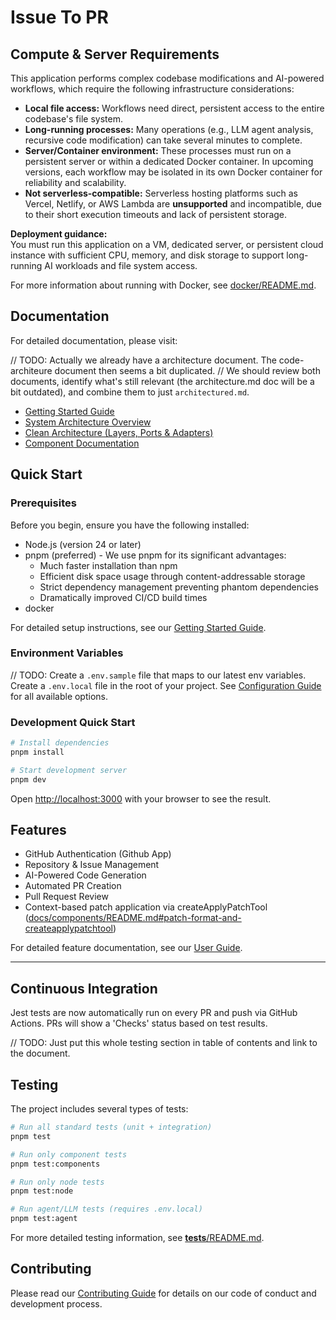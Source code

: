 # Issue To PR

## Compute & Server Requirements

This application performs complex codebase modifications and AI-powered workflows, which require the following infrastructure considerations:

- **Local file access:** Workflows need direct, persistent access to the entire codebase's file system.
- **Long-running processes:** Many operations (e.g., LLM agent analysis, recursive code modification) can take several minutes to complete.
- **Server/Container environment:** These processes must run on a persistent server or within a dedicated Docker container. In upcoming versions, each workflow may be isolated in its own Docker container for reliability and scalability.
- **Not serverless-compatible:** Serverless hosting platforms such as Vercel, Netlify, or AWS Lambda are **unsupported** and incompatible, due to their short execution timeouts and lack of persistent storage.

**Deployment guidance:**  
You must run this application on a VM, dedicated server, or persistent cloud instance with sufficient CPU, memory, and disk storage to support long-running AI workloads and file system access.

For more information about running with Docker, see [docker/README.md](./docker/README.md).

## Documentation

For detailed documentation, please visit:

// TODO: Actually we already have a architecture document. The code-architeure document then seems a bit duplicated.
// We should review both documents, identify what's still relevant (the architecture.md doc will be a bit outdated), and combine them to just `architectured.md`.

- [Getting Started Guide](docs/setup/getting-started.md)
- [System Architecture Overview](docs/guides/architecture.md)
- [Clean Architecture (Layers, Ports & Adapters)](docs/code-architecture.md)
- [Component Documentation](docs/components/README.md)

## Quick Start

### Prerequisites

Before you begin, ensure you have the following installed:

- Node.js (version 24 or later)
- pnpm (preferred) - We use pnpm for its significant advantages:
  - Much faster installation than npm
  - Efficient disk space usage through content-addressable storage
  - Strict dependency management preventing phantom dependencies
  - Dramatically improved CI/CD build times
- docker

For detailed setup instructions, see our [Getting Started Guide](docs/setup/getting-started.md).

### Environment Variables

// TODO: Create a `.env.sample` file that maps to our latest env variables.
Create a `.env.local` file in the root of your project. See [Configuration Guide](docs/setup/getting-started.md#configuration) for all available options.

### Development Quick Start

```bash
# Install dependencies
pnpm install

# Start development server
pnpm dev
```

Open [http://localhost:3000](http://localhost:3000) with your browser to see the result.

## Features

- GitHub Authentication (Github App)
- Repository & Issue Management
- AI-Powered Code Generation
- Automated PR Creation
- Pull Request Review
- Context-based patch application via createApplyPatchTool ([docs/components/README.md#patch-format-and-createapplypatchtool](docs/components/README.md#patch-format-and-createapplypatchtool))

For detailed feature documentation, see our [User Guide](docs/guides/user-guide.md).

---

## Continuous Integration

Jest tests are now automatically run on every PR and push via GitHub Actions. PRs will show a 'Checks' status based on test results.

// TODO: Just put this whole testing section in table of contents and link to the document.

## Testing

The project includes several types of tests:

```bash
# Run all standard tests (unit + integration)
pnpm test

# Run only component tests
pnpm test:components

# Run only node tests
pnpm test:node

# Run agent/LLM tests (requires .env.local)
pnpm test:agent
```

For more detailed testing information, see [**tests**/README.md](./__tests__/README.md).

## Contributing

Please read our [Contributing Guide](docs/guides/contributing.md) for details on our code of conduct and development process.
